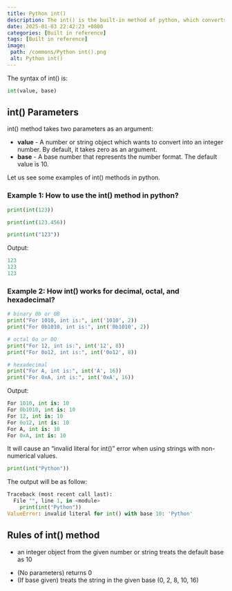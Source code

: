 ```yaml
---
title: Python int()
description: The int() is the built-in method of python, which converts any number or string objects into an integer object; it is also used for typecasting the integer number.
date: 2025-01-03 22:42:23 +0800
categories: [Built in reference]
tags: [Built in reference]
image:
 path: /commons/Python int().png
 alt: Python int()
---
```


The syntax of int() is:

```python
int(value, base)

```

## int() Parameters

int() method takes two parameters as an argument:

* **value** \- A number or string object which wants to convert into an integer number. By default, it takes zero as an argument.  
* **base** \- A base number that represents the number format. The default value is 10\.


Let us see some examples of int() methods in python.

### Example 1: How to use the int() method in python?

```python
print(int(123))

print(int(123.456))

print(int("123"))

```

Output:

```python
123
123
123

```

<script type="text/javascript">
	atOptions = {
		'key' : 'f934c5057f4cfe34762901514605d248',
		'format' : 'iframe',
		'height' : 180,
		'width' : 800,
		'params' : {}
	};
</script>
<script type="text/javascript" src="//www.highperformanceformat.com/f934c5057f4cfe34762901514605d248/invoke.js"></script>
### Example 2: How int() works for decimal, octal, and hexadecimal?

```python
# binary 0b or 0B
print("For 1010, int is:", int('1010', 2))
print("For 0b1010, int is:", int('0b1010', 2))

# octal 0o or 0O
print("For 12, int is:", int('12', 8))
print("For 0o12, int is:", int('0o12', 8))

# hexadecimal
print("For A, int is:", int('A', 16))
print("For 0xA, int is:", int('0xA', 16))

```

<script type="text/javascript">
	atOptions = {
		'key' : 'f934c5057f4cfe34762901514605d248',
		'format' : 'iframe',
		'height' : 180,
		'width' : 800,
		'params' : {}
	};
</script>
<script type="text/javascript" src="//www.highperformanceformat.com/f934c5057f4cfe34762901514605d248/invoke.js"></script>
Output:

```python
For 1010, int is: 10
For 0b1010, int is: 10
For 12, int is: 10
For 0o12, int is: 10
For A, int is: 10
For 0xA, int is: 10

```

It will cause an “invalid literal for int()” error when using strings with non-numerical values.

```python
print(int("Python"))
```

The output will be as follow:

```python
Traceback (most recent call last):
  File "", line 1, in <module>
    print(int("Python"))
ValueError: invalid literal for int() with base 10: 'Python'

```

## Rules of int() method

* an integer object from the given number or string treats the default base as 10  
<script type="text/javascript">
	atOptions = {
		'key' : 'f934c5057f4cfe34762901514605d248',
		'format' : 'iframe',
		'height' : 180,
		'width' : 800,
		'params' : {}
	};
</script>
<script type="text/javascript" src="//www.highperformanceformat.com/f934c5057f4cfe34762901514605d248/invoke.js"></script>
* (No parameters) returns 0  
* (If base given) treats the string in the given base (0, 2, 8, 10, 16\)